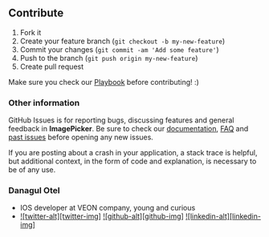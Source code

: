 ## Contribute

1. Fork it
2. Create your feature branch (`git checkout -b my-new-feature`)
3. Commit your changes (`git commit -am 'Add some feature'`)
4. Push to the branch (`git push origin my-new-feature`)
5. Create pull request

Make sure you check our [Playbook](https://github.com/hyperoslo/iOS-playbook) before contributing! :)

### Other information

GitHub Issues is for reporting bugs, discussing features and general feedback in **ImagePicker**. Be sure to check our [documentation](http://cocoadocs.org/docsets/ImagePicker), [FAQ](https://github.com/hyperoslo/ImagePicker/wiki/FAQ) and [past issues](https://github.com/hyperoslo/ImagePicker/issues?state=closed) before opening any new issues.

If you are posting about a crash in your application, a stack trace is helpful, but additional context, in the form of code and explanation, is necessary to be of any use.

### Danagul Otel
- IOS developer at VEON company, young and curious
- [![twitter-alt][twitter-img]](https://twitter.com/danchokaa)
  [![github-alt][github-img]](https://github.com/danchokobo)
  [![linkedin-alt][linkedin-img]](https://www.linkedin.com/in/danagul-otel-9b841a122/)